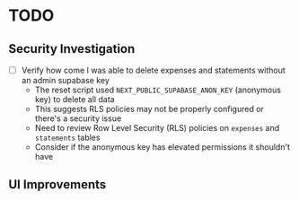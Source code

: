 # TODO

## Security Investigation
- [ ] Verify how come I was able to delete expenses and statements without an admin supabase key
  - The reset script used `NEXT_PUBLIC_SUPABASE_ANON_KEY` (anonymous key) to delete all data
  - This suggests RLS policies may not be properly configured or there's a security issue
  - Need to review Row Level Security (RLS) policies on `expenses` and `statements` tables
  - Consider if the anonymous key has elevated permissions it shouldn't have

## UI Improvements
